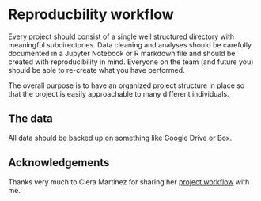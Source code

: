 # Reproducbility workflow

Every project should consist of a single well structured directory with meaningful subdirectories. Data cleaning and analyses should be carefully documented in a Jupyter Notebook or R markdown file and should be created with reproducibility in mind. Everyone on the team (and future you) should be able to re-create what you have performed.

The overall purpose is to have an organized project structure in place so that the project is easily approachable to many different individuals.


## The data

All data should be backed up on something like Google Drive or Box.



## Acknowledgements

Thanks very much to Ciera Martinez for sharing her [project workflow](https://github.com/DiscoveryDNA/team_neural_network/blob/master/data_managment.md) with me. 
